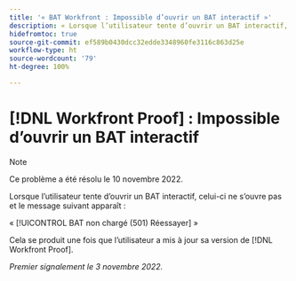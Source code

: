 ```yaml
---
title: '« BAT Workfront : Impossible d’ouvrir un BAT interactif »'
description: « Lorsque l’utilisateur tente d’ouvrir un BAT interactif, celui-ci ne s’ouvre pas et un message d’erreur apparaît. »
hidefromtoc: true
source-git-commit: ef589b0430dcc32edde3348960fe3116c863d25e
workflow-type: ht
source-wordcount: '79'
ht-degree: 100%

---
```



# [!DNL Workfront Proof] : Impossible d’ouvrir un BAT interactif

>[!NOTE]
>
>Ce problème a été résolu le 10 novembre 2022.

Lorsque l’utilisateur tente d’ouvrir un BAT interactif, celui-ci ne s’ouvre pas et le message suivant apparaît :

« [!UICONTROL BAT non chargé (501) Réessayer] »

Cela se produit une fois que l’utilisateur a mis à jour sa version de [!DNL Workfront Proof].

_Premier signalement le 3 novembre 2022._

